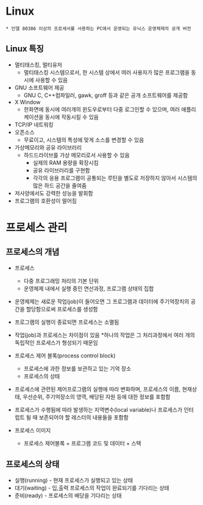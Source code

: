 # Linux 
    * 인델 80386 이상의 프로세서를 사용하는 PC에서 운영되는 유닉스 운영체제의 공개 버전
## Linux 특징
* 멀티태스킹, 멀티유저
    * 멀티태스킹 시스템으로서, 한 시스템 상에서 여러 사용자가 많은 프로그램을 동시에 사용할 수 있음
* GNU 소프트웨어 제공
    * GNU C, C++컴파일러, gawk, groff 등과 같은 공개 소프트웨어를 제공함
* X Window
    * 한화면에 동시에 여러개의 윈도우로부터 다중 로그인할 수 있으며, 여러 애플리케이션을 동시에 작동시킬 수 있음
* TCP/IP 네트워킹
* 오픈소스
    * 무료이고, 시스템의 특성에 맞게 소스를 변경할 수 있음
* 가상메모리와 공유 라이브러리
    * 하드드라이브를 가상 메모리로서 사용할 수 있음
        * 실제의 RAM 용량을 확장시킴
        * 공유 라이브러리를 구현함
        * 각각의 응용 프로그램이 공통되는 루틴을 별도로 저장하지 않아서 시스템의 많은 하드 공간을 줄여줌
* 저사양에서도 강력한 성능을 발휘함
* 프로그램의 호환성이 떨어짐

# 프로세스 관리

## 프로세스의 개념
* 프로세스
    * 다중 프로그래밍 처리의 기본 단위
    * 운영체제 내에서 실행 중인 연산과정, 프로그램 상태의 집합

* 운영체제는 새로운 작업(job)이 들어오면 그 프로그램과 데이터에 주기억장치의 공간을 할당함으로써 프로세스를 생성함
* 프로그램의 실행이 종료되면 프로세스는 소멸됨
* 작업(job)과 프로세스는 차이점이 있음
    *하나의 작업은 그 처리과정에서 여러 개의 독립적인 프로세스가 형성되기 때문임

* 프로세스 제어 블록(process control block)
    * 프로세스에 과한 정보를 보관하고 있는 기억 장소
    * 프로세스의 상태
* 프로세스에 관련된 제어프로그램의 실행에 따라 변화하며, 프로세스의 이름, 현재상태, 우선순위, 주기억장소의 영역, 배당된 자원 등에 대한 정보를 포함함
* 프로세스가 수행됨에 따라 발생하는 지역변수(local variable)나 프로세스가 인터럽트 될 때 보존되어야 할 레스터의 내용들을 포함함
* 프로세스 이미지
    * 프로세스 제어블록 + 프로그램 코드 및 데이터 + 스택

## 프로세스의 상태
* 실행(running) - 현재 프로세스가 실행되고 있는 상태
* 대기(waiting) - 입,출력 프로세스의 작업이 완료되기를 기다리는 상태
* 준비(ready) - 프로세스의 배당을 기다리는 상태
